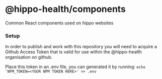 # @hippo-health/components
Common React components used on hippo websites

### Setup
In order to publish and work with this repository you will need to acquire a Github Access Token
that is valid for use within the @hippo-health organisation on github. 

Place this token in an .env file, you can generated it by running:
`echo 'NPM_TOKEN=<YOUR NPM TOKEN HERE>' >> .env`
